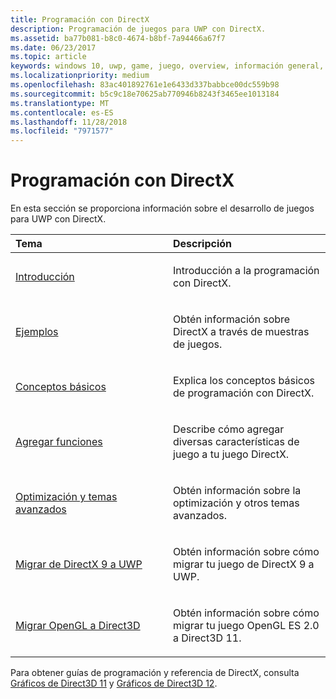 ```yaml
---
title: Programación con DirectX
description: Programación de juegos para UWP con DirectX.
ms.assetid: ba77b081-b8c0-4674-b8bf-7a94466a67f7
ms.date: 06/23/2017
ms.topic: article
keywords: windows 10, uwp, game, juego, overview, información general, programming, programación, directx, DirectX
ms.localizationpriority: medium
ms.openlocfilehash: 83ac401892761e1e6433d337babbce00dc559b98
ms.sourcegitcommit: b5c9c18e70625ab770946b8243f3465ee1013184
ms.translationtype: MT
ms.contentlocale: es-ES
ms.lasthandoff: 11/28/2018
ms.locfileid: "7971577"
---
```

# <a name="directx-programming"></a>Programación con DirectX

En esta sección se proporciona información sobre el desarrollo de juegos para UWP con DirectX.

<table>
<colgroup>
<col width="50%" />
<col width="50%" />
</colgroup>
<thead>
<tr class="header">
<th align="left">Tema</th>
<th align="left">Descripción</th>
</tr>
</thead>
<tbody>
<tr class="odd">
<td align="left"><p><a href="directx-getting-started.md">Introducción</a></p></td>
<td align="left"><p>Introducción a la programación con DirectX.</p></td>
</tr>
<tr class="even">
<td align="left"><p><a href="directx-samples.md">Ejemplos</a></p></td>
<td align="left"><p>Obtén información sobre DirectX a través de muestras de juegos.</p></td>
</tr>
<tr class="odd">
<td align="left"><p><a href="directx-fundamentals.md">Conceptos básicos</a></p></td>
<td align="left"><p>Explica los conceptos básicos de programación con DirectX.</p></td>
</tr>
<tr class="even">
<td align="left"><p><a href="directx-add-features.md">Agregar funciones</a></p></td>
<td align="left"><p>Describe cómo agregar diversas características de juego a tu juego DirectX.</p></td>
</tr>
<tr class="odd">
<td align="left"><p><a href="directx-optimization-and-advanced-topics.md">Optimización y temas avanzados</a></p></td>
<td align="left"><p>Obtén información sobre la optimización y otros temas avanzados.</p></td>
</tr>
<tr class="even">
<td align="left"><p><a href="porting-your-directx-9-game-to-windows-store.md">Migrar de DirectX 9 a UWP</a></p></td>
<td align="left"><p>Obtén información sobre cómo migrar tu juego de DirectX 9 a UWP.</p></td>
</tr>
<tr class="odd">
<td align="left"><p><a href="port-from-opengl-es-2-0-to-directx-11-1.md">Migrar OpenGL a Direct3D</a></p></td>
<td align="left"><p>Obtén información sobre cómo migrar tu juego OpenGL ES 2.0 a Direct3D 11.</p></td>
</tr>
</tbody>
</table>


Para obtener guías de programación y referencia de DirectX, consulta [Gráficos de Direct3D 11](https://msdn.microsoft.com/library/windows/desktop/ff476080.aspx) y [Gráficos de Direct3D 12](https://msdn.microsoft.com/library/windows/desktop/dn903821.aspx).
 






